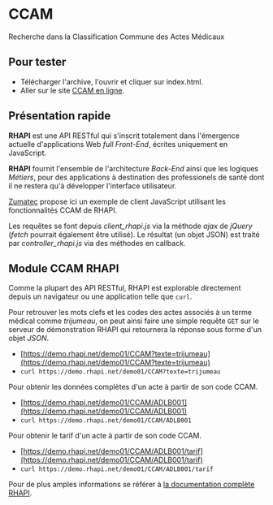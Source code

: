 # CCAM
Recherche dans la Classification Commune des Actes Médicaux

## Pour tester
- Télécharger l'archive, l'ouvrir et cliquer sur index.html.
- Aller sur le site [CCAM en ligne](https://download.oremia.com/CCAM?texte=trijumeau).

## Présentation rapide
**RHAPI** est une API RESTful qui s'inscrit totalement dans l'émergence actuelle d'applications Web *full Front-End*, écrites uniquement en JavaScript.

**RHAPI** fournit l'ensemble de l'architecture *Back-End* ainsi que les logiques *Métiers*, pour des applications à destination des professionels de santé dont il ne restera qu'à développer l'interface utilisateur.

[Zumatec](http://www.zumatec.com) propose ici un exemple de client JavaScript utilisant les fonctionnalités CCAM de RHAPI.

Les requêtes se font depuis *client_rhapi.js* via la méthode *ajax* de *jQuery* (*fetch* pourrait également être utilisé). Le résultat (un objet JSON) est traité par *controller_rhapi.js* via des méthodes en callback.

## Module CCAM RHAPI
Comme la plupart des API RESTful, RHAPI est explorable directement depuis un navigateur ou une application telle que `curl`.

Pour retrouver les mots clefs et les codes des actes associés à un terme médical comme *trijumeau*, on peut ainsi faire une simple requête `GET` sur le serveur de démonstration RHAPI qui retournera la réponse sous forme d'un objet *JSON*.
  - [https://demo.rhapi.net/demo01/CCAM?texte=trijumeau](https://demo.rhapi.net/demo01/CCAM?texte=trijumeau)
  - `curl https://demo.rhapi.net/demo01/CCAM?texte=trijumeau`

Pour obtenir les données complètes d'un acte à partir de son code CCAM.

  - [https://demo.rhapi.net/demo01/CCAM/ADLB001](https://demo.rhapi.net/demo01/CCAM/ADLB001)
  - `curl https://demo.rhapi.net/demo01/CCAM/ADLB001`

Pour obtenir le tarif d'un acte à partir de son code CCAM.

- [https://demo.rhapi.net/demo01/CCAM/ADLB001/tarif](https://demo.rhapi.net/demo01/CCAM/ADLB001/tarif)
- `curl https://demo.rhapi.net/demo01/CCAM/ADLB001/tarif`
    
Pour de plus amples informations se référer à [la documentation complète RHAPI](https://demo.rhapi.net/apidoc01/).

